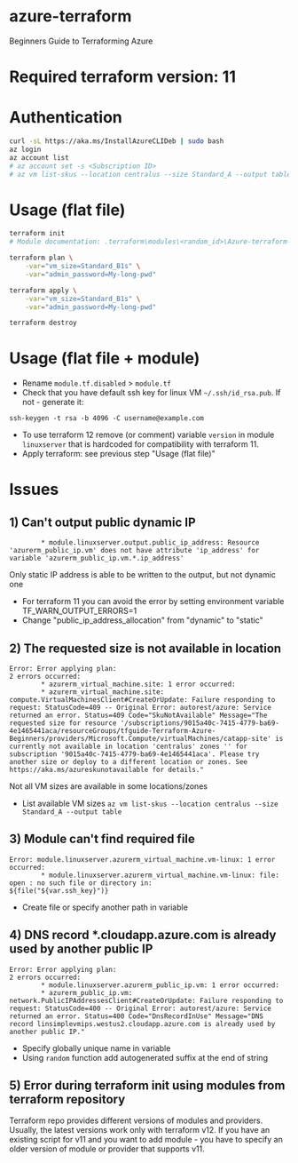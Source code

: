 # azure-terraform
Beginners Guide to Terraforming Azure

# Required terraform version: 11 

# Authentication
```bash
curl -sL https://aka.ms/InstallAzureCLIDeb | sudo bash
az login
az account list
# az account set -s <Subscription ID>
# az vm list-skus --location centralus --size Standard_A --output table
```

# Usage (flat file)
```bash
terraform init
# Module documentation: .terraform\modules\<random_id>\Azure-terraform-azurerm-compute-5b4096c\README.md

terraform plan \
	-var="vm_size=Standard_B1s" \
	-var="admin_password=My-long-pwd"

terraform apply \
	-var="vm_size=Standard_B1s" \
	-var="admin_password=My-long-pwd"

terraform destroy
```

# Usage (flat file + module)
- Rename `module.tf.disabled` > `module.tf`
- Check that you have default ssh key for linux VM `~/.ssh/id_rsa.pub`. If not - generate it:
```
ssh-keygen -t rsa -b 4096 -C username@example.com
```
- To use terraform 12 remove (or comment) variable `version` in module `linuxserver` that is hardcoded for compatibility with terraform 11.
- Apply terraform: see previous step "Usage (flat file)"

# Issues
## 1) Can't output public dynamic IP
```
        * module.linuxserver.output.public_ip_address: Resource 'azurerm_public_ip.vm' does not have attribute 'ip_address' for variable 'azurerm_public_ip.vm.*.ip_address'
```
Only static IP address is able to be written to the output, but not dynamic one
- For terraform 11 you can avoid the error by setting environment variable TF_WARN_OUTPUT_ERRORS=1
- Change "public_ip_address_allocation" from "dynamic" to "static"
## 2) The requested size is not available in location
```
Error: Error applying plan:
2 errors occurred:
        * azurerm_virtual_machine.site: 1 error occurred:
        * azurerm_virtual_machine.site: compute.VirtualMachinesClient#CreateOrUpdate: Failure responding to request: StatusCode=409 -- Original Error: autorest/azure: Service returned an error. Status=409 Code="SkuNotAvailable" Message="The requested size for resource '/subscriptions/9015a40c-7415-4779-ba69-4e1465441aca/resourceGroups/tfguide-Terraform-Azure-Beginners/providers/Microsoft.Compute/virtualMachines/catapp-site' is currently not available in location 'centralus' zones '' for subscription '9015a40c-7415-4779-ba69-4e1465441aca'. Please try another size or deploy to a different location or zones. See https://aka.ms/azureskunotavailable for details."
```
Not all VM sizes are available in some locations/zones
- List available VM sizes `az vm list-skus --location centralus --size Standard_A --output table`
## 3) Module can't find required file
```
Error: module.linuxserver.azurerm_virtual_machine.vm-linux: 1 error occurred:
        * module.linuxserver.azurerm_virtual_machine.vm-linux: file: open : no such file or directory in:
${file("${var.ssh_key}")}
```
- Create file or specify another path in variable
## 4) DNS record *.cloudapp.azure.com is already used by another public IP
```
Error: Error applying plan:
2 errors occurred:
        * module.linuxserver.azurerm_public_ip.vm: 1 error occurred:
        * azurerm_public_ip.vm: network.PublicIPAddressesClient#CreateOrUpdate: Failure responding to request: StatusCode=400 -- Original Error: autorest/azure: Service returned an error. Status=400 Code="DnsRecordInUse" Message="DNS record linsimplevmips.westus2.cloudapp.azure.com is already used by another public IP." 
```
- Specify globally unique name in variable
- Using `random` function add autogenerated suffix at the end of string
## 5) Error during terraform init using modules from terraform repository
Terraform repo provides different versions of modules and providers. Usually, the latest versions work only with terraform v12. 
If you have an existing script for v11 and you want to add module - you have to specify an older version of module or provider that supports v11.